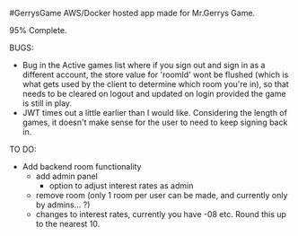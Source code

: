 #GerrysGame
AWS/Docker hosted app made for Mr.Gerrys Game.


95% Complete.

BUGS:
- Bug in the Active games list where if you sign out and sign in as a different account, the store value for 'roomId' wont be flushed (which is what gets used by the client to determine which room you're in), so that needs to be cleared on logout and updated on login provided the game is still in play. 
- JWT times out a little earlier than I would like. Considering the length of games, it doesn't make sense for the user to need to keep signing back in.

TO DO:
- Add backend room functionality
  - add admin panel
    + option to adjust interest rates as admin
  - remove room (only 1 room per user can be made, and currently only by admins... ?) 
  - changes to interest rates, currently you have -08 etc. Round this up to the nearest 10.
